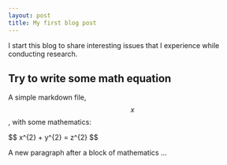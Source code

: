 ```yaml
---
layout: post
title: My first blog post
---
```


I start this blog to share interesting issues that I experience while conducting research.

## Try to write some math equation

A simple markdown file, $$x$$, with some mathematics:

 \$\$ x^{2} + y^{2} = z^{2} \$\$

 A new paragraph after a block of mathematics ...
